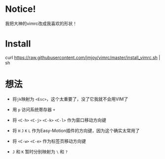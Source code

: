 # Notice!

我把大神的vimrc改成我喜欢的形状！

# Install

  curl https://raw.githubusercontent.com/jmjoy/vimrc/master/install_vimrc.sh | sh

# 想法

* 将`jk`映射为 `<Esc>`，这个太重要了，没了它我就不会用VIM了

* 用 `p` 访问系统寄存器 `+`

* 将 `<C-h>` `<C-j>` `<C-k>` `<C-l>` 作为窗口移动方向键

* 将 `H` `J` `K` `L` 作为Easy-Motion插件的方向键，因为这个确实太常用了

* 将 `<C-w>` `<C-e>` 作为标签页移动方向键

* `J` 和 `K` 暂时分别映射为 `\` 和 `?`
